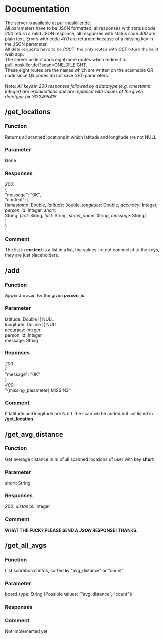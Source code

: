 # Documentation
The server is available at [pulli.noskiller.de](https://pulli.noskiller.de/).<br>
All parameters have to be JSON formatted, all responses with status code *200* return a valid JSON response, all responses with status code *400* are plain text. Errors with code *400* are returned because of a missing key in the JSON parameter.<br>
All data requests have to be *POST*, the only routes with *GET* return the built web app.<br>
The server understands eight more routes which redirect to [pulli.noskiller.de/?scan=ONE_OF_EIGHT](https://pulli.noskiller.de/?scan=ONE_OF_EIGHT).<br>
These eight routes are the names which are written on the scannable QR code since QR codes do not save GET-parameters.<br>
<br>
Note: *All keys in 200 responses followed by a datatype (e.g. *timestamp*: Integer) are explainations and are replaced with values of the given datatype (=> 1632495418.*<br>

## /get_locations
### Function
Returns all scanned locations in which latitude and longitude are not NULL<br>
### Parameter
None<br>
### Responses
*200*:<br>
{<br>
  "message": "OK",<br>
  "content": [<br>
    [*timestamp*: Double, *latitude*: Double, *longitude*: Double, *accuracy*: Integer, *person_id*: Integer, *short*:<br> String, *first*: String, *last*: String, *street_name*: String, *message*: String]<br>
  ]<br>
}<br>
### Comment
The list in **content** is a list in a list, the values are not connected to the keys, they are just placeholders.<br>

## /add
### Function
Append a scan for the given **person_id**<br>
### Parameter
latitude: Double || NULL<br>
longitude: Double || NULL<br>
accuracy: Integer<br>
person_id: Integer<br>
message: String<br>
### Reponses
*200*:<br>
{<br>
  "message": "OK"<br>
}<br>
*400*:<br>
"{missing_parameter} MISSING"<br>
### Comment
If latitude and longitude are NULL the scan will be added but not listed in **/get_location**<br>

## /get_avg_distance
### Function
Get average distance in m of all scanned locations of user with key **short**<br>
### Parameter
short: String<br>
### Responses
*200*:
*distance*: Integer
### Comment
**WHAT THE FUCK? PLEASE SEND A *JSON* RESPONSE! THANKS.**<br>

## /get_all_avgs
### Function
List scoreboard infos, sorted by "avg_distance" or "count"<br>
### Parameter
board_type: String (Possible values: ["avg_distance", "count"])<br>
### Responses
### Comment
Not implemented yet<br>
